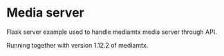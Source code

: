 # Media server

Flask server example used to handle mediamtx media server through API.

Running together with version 1.12.2 of mediamtx.
